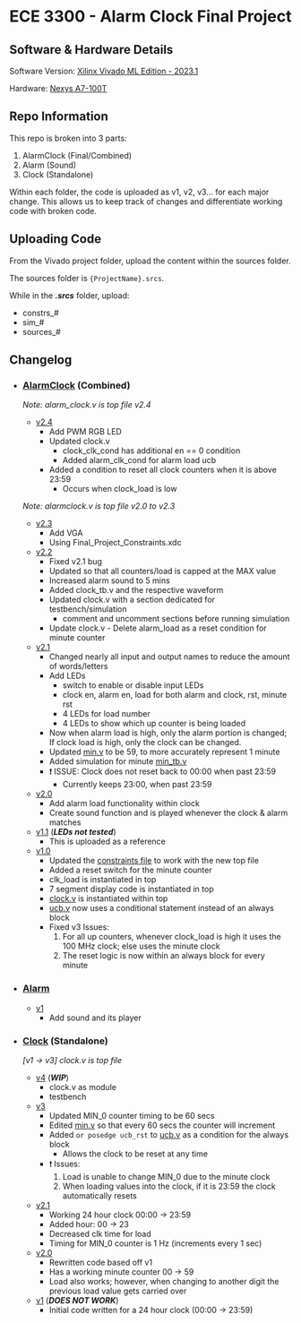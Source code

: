 # ECE 3300 - Alarm Clock Final Project

## Software & Hardware Details
Software Version: [Xilinx Vivado ML Edition - 2023.1](https://www.xilinx.com/support/download/index.html/content/xilinx/en/downloadNav/vivado-design-tools/2023-1.html)

Hardware: [Nexys A7-100T](https://www.xilinx.com/products/boards-and-kits/1-6olhwl.html)

## Repo Information

This repo is broken into 3 parts:
1. AlarmClock (Final/Combined)
2. Alarm (Sound)
3. Clock (Standalone)

Within each folder, the code is uploaded as v1, v2, v3... for each major change. This allows us to keep track of changes and differentiate working code with broken code.

## Uploading Code

From the Vivado project folder, upload the content within the sources folder.

The sources folder is `{ProjectName}.srcs`.

While in the **_.srcs_** folder, upload:
- constrs_#
- sim_#
- sources_#

## Changelog

- ### [AlarmClock](https://github.com/Synergy5761/ECE3300-AlarmClockProject/tree/main/AlarmClock) (Combined)

  _Note: alarm_clock.v is top file v2.4_

  - [v2.4](https://github.com/Synergy5761/ECE3300-AlarmClockProject/tree/main/AlarmClock/v2.4)
    - Add PWM RGB LED
    - Updated clock.v
      - clock_clk_cond has additional en == 0 condition
      - Added alarm_clk_cond for alarm load ucb
    - Added a condition to reset all clock counters when it is above 23:59
      - Occurs when clock_load is low
  
  _Note: alarmclock.v is top file v2.0 to v2.3_
  
  - [v2.3](https://github.com/Synergy5761/ECE3300-AlarmClockProject/tree/main/AlarmClock/v2.3)
    - Add VGA
    - Using Final_Project_Constraints.xdc
  - [v2.2](https://github.com/Synergy5761/ECE3300-AlarmClockProject/tree/main/AlarmClock/v2.2)
    - Fixed v2.1 bug
    - Updated so that all counters/load is capped at the MAX value
    - Increased alarm sound to 5 mins
    - Added clock_tb.v and the respective waveform
    - Updated clock.v with a section dedicated for testbench/simulation
      - comment and uncomment sections before running simulation
    - Update clock.v - Delete alarm_load as a reset condition for minute counter
  - [v2.1](https://github.com/Synergy5761/ECE3300-AlarmClockProject/tree/main/AlarmClock/v2.1)
    - Changed nearly all input and output names to reduce the amount of words/letters
    - Add LEDs
      - switch to enable or disable input LEDs
      - clock en, alarm en, load for both alarm and clock, rst, minute rst
      - 4 LEDs for load number
      - 4 LEDs to show which up counter is being loaded
    - Now when alarm load is high, only the alarm portion is changed; If clock load is high, only the clock can be changed.
    - Updated [min.v](https://github.com/Synergy5761/ECE3300-AlarmClockProject/blob/main/AlarmClock/v2.1/sources_1/new/min.v) to be 59, to more accurately represent 1 minute
    - Added simulation for minute [min_tb.v](https://github.com/Synergy5761/ECE3300-AlarmClockProject/tree/main/AlarmClock/v2.1/sim_1/new)
    - ❗ ISSUE: Clock does not reset back to 00:00 when past 23:59
      - Currently keeps 23:00, when past 23:59
  - [v2.0](https://github.com/Synergy5761/ECE3300-AlarmClockProject/tree/main/AlarmClock/v2.0)
    - Add alarm load functionality within clock
    - Create sound function and is played whenever the clock & alarm matches
  - [v1.1](https://github.com/Synergy5761/ECE3300-AlarmClockProject/tree/main/AlarmClock/v1.1) (**_LEDs not tested_**)
    - This is uploaded as a reference 
  - [v1.0](https://github.com/Synergy5761/ECE3300-AlarmClockProject/tree/main/AlarmClock/v1)
    - Updated the [constraints file](https://github.com/Synergy5761/ECE3300-AlarmClockProject/blob/main/AlarmClock/v1/constrs_1/new/Nexys-A7-100T-Master.xdc) to work with the new top file
    - Added a reset switch for the minute counter
    - clk_load is instantiated in top
    - 7 segment display code is instantiated in top
    - [clock.v](https://github.com/Synergy5761/ECE3300-AlarmClockProject/blob/main/AlarmClock/v1/sources_1/new/clock.v) is instantiated within top
    - [ucb.v](https://github.com/Synergy5761/ECE3300-AlarmClockProject/blob/main/AlarmClock/v1/sources_1/new/ucb.v) now uses a conditional statement instead of an always block
    - Fixed v3 Issues:
      1. For all up counters, whenever clock_load is high it uses the 100 MHz clock; else uses the minute clock
      2. The reset logic is now within an always block for every minute

- ### [Alarm](https://github.com/Synergy5761/ECE3300-AlarmClockProject/tree/main/Alarm)

  - [v1](https://github.com/Synergy5761/ECE3300-AlarmClockProject/tree/main/Alarm/v1)
    - Add sound and its player

- ### [Clock](https://github.com/Synergy5761/ECE3300-AlarmClockProject/tree/main/Clock) (Standalone)

  _[v1 -> v3] clock.v is top file_
  
  - [v4]() (**_WIP_**)
    - clock.v as module
    - testbench
  - [v3](https://github.com/Synergy5761/ECE3300-AlarmClockProject/tree/main/Clock/v3)
    - Updated MIN_0 counter timing to be 60 secs
    - Edited [min.v](https://github.com/Synergy5761/ECE3300-AlarmClockProject/blob/main/Clock/v3/sources_1/new/min.v) so that every 60 secs the counter will increment
    - Added `or posedge ucb_rst` to [ucb.v](https://github.com/Synergy5761/ECE3300-AlarmClockProject/blob/main/Clock/v3/sources_1/new/ucb.v) as a condition for the always block
      - Allows the clock to be reset at any time
    - ❗ Issues:
      1. Load is unable to change MIN_0 due to the minute clock
      2. When loading values into the clock, if it is 23:59 the clock automatically resets
  - [v2.1](https://github.com/Synergy5761/ECE3300-AlarmClockProject/tree/main/Clock/v2.1)
    - Working 24 hour clock 00:00 -> 23:59
    - Added hour: 00 -> 23
    - Decreased clk time for load
    - Timing for MIN_0 counter is 1 Hz (increments every 1 sec)
  - [v2.0](https://github.com/Synergy5761/ECE3300-AlarmClockProject/tree/main/Clock/v2.0)
    - Rewritten code based off v1
    - Has a working minute counter 00 -> 59
    - Load also works; however, when changing to another digit the previous load value gets carried over
  - [v1](https://github.com/Synergy5761/ECE3300-AlarmClockProject/tree/main/Clock/v1) (**_DOES NOT WORK_**)
    - Initial code written for a 24 hour clock (00:00 -> 23:59)


